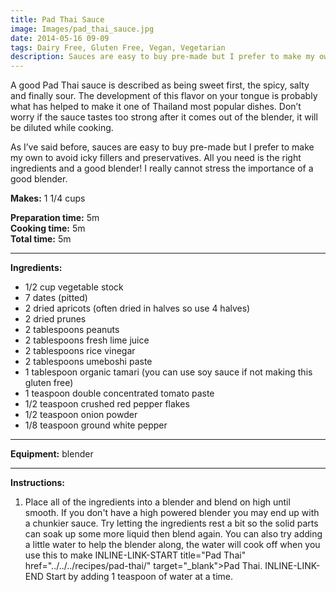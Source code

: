 ```yaml
---
title: Pad Thai Sauce
image: Images/pad_thai_sauce.jpg
date: 2014-05-16 09-09
tags: Dairy Free, Gluten Free, Vegan, Vegetarian
description: Sauces are easy to buy pre-made but I prefer to make my own to avoid icky fillers and preservatives. All you need is the right ingredients, a good blender and 5 minutes!
---
```

A good Pad Thai sauce is described as being sweet first, the spicy, salty and finally sour. The development of this flavor on your tongue is probably what has helped to make it one of Thailand most popular dishes. Don’t worry if the sauce tastes too strong after it comes out of the blender, it will be diluted while cooking.

As I’ve said before, sauces are easy to buy pre-made but I prefer to make my own to avoid icky fillers and preservatives. All you need is the right ingredients and a good blender! I really cannot stress the importance of a good blender. 

**Makes:** 1 1/4 cups

**Preparation time:** 5m  
**Cooking time:** 5m  
**Total time:** 5m

---

**Ingredients:**

- 1/2 cup vegetable stock
- 7 dates (pitted)
- 2 dried apricots (often dried in halves so use 4 halves)
- 2 dried prunes
- 2 tablespoons peanuts
- 2 tablespoons fresh lime juice
- 2 tablespoons rice vinegar
- 2 tablespoons umeboshi paste
- 1 tablespoon organic tamari (you can use soy sauce if not making this gluten free)
- 1 teaspoon double concentrated tomato paste
- 1/2 teaspoon crushed red pepper flakes
- 1/2  teaspoon onion powder
- 1/8 teaspoon ground white pepper


---

**Equipment:** blender

---

**Instructions:**

1. Place all of the ingredients into a blender and blend on high until smooth. If you don't have a high powered blender you may end up with a chunkier sauce. Try letting the ingredients rest a bit so the solid parts can soak up some more liquid then blend again. You can also try adding a little water to help the blender along, the water will cook off when you use this to make INLINE-LINK-START title="Pad Thai" href="../../../recipes/pad-thai/" target="_blank">Pad Thai. INLINE-LINK-END Start by adding 1 teaspoon of water at a time. 

